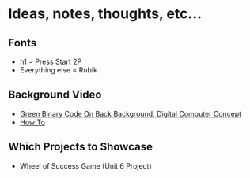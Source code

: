 # Ideas, notes, thoughts, etc...

## Fonts

- h1 = Press Start 2P
- Everything else = Rubik

## Background Video

- [Green Binary Code On Back Background, Digital Computer Concept](https://www.videezy.com/backgrounds/39857-green-binary-code-on-back-background-digital-computer-concept)
- [How To](https://www.w3schools.com/howto/howto_css_fullscreen_video.asp)

## Which Projects to Showcase

- Wheel of Success Game (Unit 6 Project)
